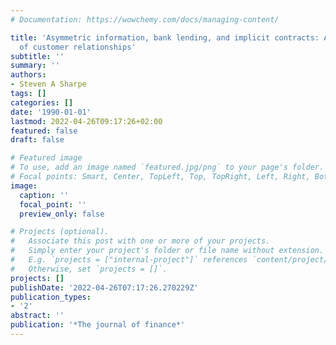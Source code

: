```yaml
---
# Documentation: https://wowchemy.com/docs/managing-content/

title: 'Asymmetric information, bank lending, and implicit contracts: A stylized model
  of customer relationships'
subtitle: ''
summary: ''
authors:
- Steven A Sharpe
tags: []
categories: []
date: '1990-01-01'
lastmod: 2022-04-26T09:17:26+02:00
featured: false
draft: false

# Featured image
# To use, add an image named `featured.jpg/png` to your page's folder.
# Focal points: Smart, Center, TopLeft, Top, TopRight, Left, Right, BottomLeft, Bottom, BottomRight.
image:
  caption: ''
  focal_point: ''
  preview_only: false

# Projects (optional).
#   Associate this post with one or more of your projects.
#   Simply enter your project's folder or file name without extension.
#   E.g. `projects = ["internal-project"]` references `content/project/deep-learning/index.md`.
#   Otherwise, set `projects = []`.
projects: []
publishDate: '2022-04-26T07:17:26.270229Z'
publication_types:
- '2'
abstract: ''
publication: '*The journal of finance*'
---
```

